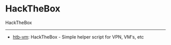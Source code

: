 # HackTheBox
HackTheBox

---

- [htb-vm](https://github.com/f11snipe/htb-vm): HackTheBox - Simple helper script for VPN, VM's, etc


